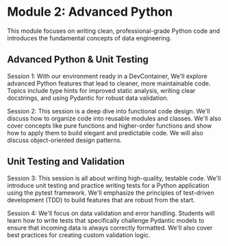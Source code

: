# Module 2: Advanced Python

This module focuses on writing clean, professional-grade Python code and introduces the fundamental concepts of data engineering.


## Advanced Python & Unit Testing

Session 1: With our environment ready in a DevContainer, We'll explore advanced Python features that lead to cleaner, more maintainable code. Topics include type hints for improved static analysis, writing clear docstrings, and using Pydantic for robust data validation.


Session 2: This session is a deep dive into functional code design. We'll discuss how to organize code into reusable modules and classes. We'll also cover concepts like pure functions and higher-order functions and show how to apply them to build elegant and predictable code. We will also discuss object-oriented design patterns.


## Unit Testing and Validation

Session 3: This session is all about writing high-quality, testable code. We'll introduce unit testing and practice writing tests for a Python application using the pytest framework. We'll emphasize the principles of test-driven development (TDD) to build features that are robust from the start.

Session 4: We'll focus on data validation and error handling. Students will learn how to write tests that specifically challenge Pydantic models to ensure that incoming data is always correctly formatted. We'll also cover best practices for creating custom validation logic.
